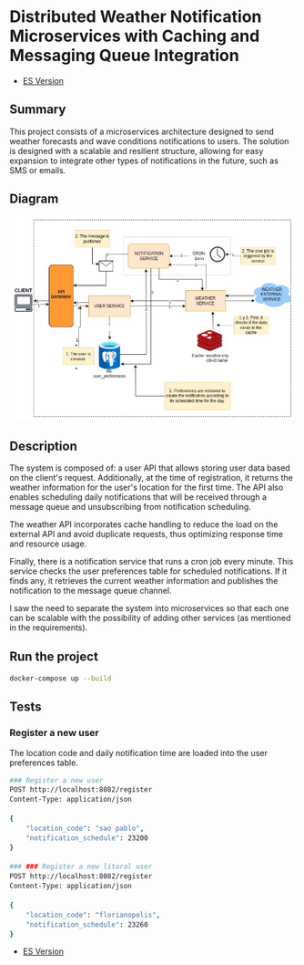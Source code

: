 # Distributed Weather Notification Microservices with Caching and Messaging Queue Integration

- [ES Version](README_ES.md)

## Summary

This project consists of a microservices architecture designed to send weather forecasts and wave conditions notifications to users. The solution is designed with a scalable and resilient structure, allowing for easy expansion to integrate other types of notifications in the future, such as SMS or emails.

## Diagram

![diagram](diagram.jpg)

## Description
The system is composed of: a user API that allows storing user data based on the client's request. Additionally, at the time of registration, it returns the weather information for the user's location for the first time. The API also enables scheduling daily notifications that will be received through a message queue and unsubscribing from notification scheduling.

The weather API incorporates cache handling to reduce the load on the external API and avoid duplicate requests, thus optimizing response time and resource usage.

Finally, there is a notification service that runs a cron job every minute. This service checks the user preferences table for scheduled notifications. If it finds any, it retrieves the current weather information and publishes the notification to the message queue channel.

I saw the need to separate the system into microservices so that each one can be scalable with the possibility of adding other services (as mentioned in the requirements).



## Run the project

```bash
docker-compose up --build
```

## Tests

### Register a new user

The location code and daily notification time are loaded into the user preferences table.

```bash
### Register a new user 
POST http://localhost:8082/register
Content-Type: application/json

{
    "location_code": "sao pablo",
    "notification_schedule": 23200
}

### ### Register a new litoral user 
POST http://localhost:8082/register
Content-Type: application/json

{
    "location_code": "florianopolis",
    "notification_schedule": 23260
}
```

- [ES Version](README_ES.md)




